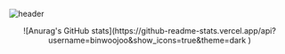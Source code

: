 ![header](https://capsule-render.vercel.app/api?type=wave&color=_hexcode&height=300&section=header&text=Hiiiii%20&fontColor=FFFFFF&fontSize=90)
<div align="center">
  ![Anurag's GitHub stats](https://github-readme-stats.vercel.app/api?username=binwoojoo&show_icons=true&theme=dark )
</div>
<!---
binwoojoo/binwoojoo is a ✨ special ✨ repository because its `README.md` (this file) appears on your GitHub profile.
You can click the Preview link to take a look at your changes.
--->
